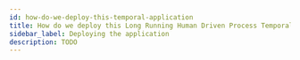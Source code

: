 ```yaml
---
id: how-do-we-deploy-this-temporal-application
title: How do we deploy this Long Running Human Driven Process Temporal Application?
sidebar_label: Deploying the application
description: TODO
---
```

